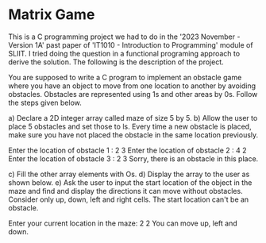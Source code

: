 # Matrix Game
This is a C programming project we had to do in the '2023 November - Version 1A' past paper of 'IT1010 - Introduction to Programming' module of SLIIT. I tried doing the question in a functional programing approach
to derive the solution. The following is the description of the project.

You are supposed to write a C program to implement an obstacle game where you have an object to move from one location to another by avoiding obstacles. 
Obstacles are represented using 1s and other areas by 0s. Follow the steps given below.

a) Declare a 2D integer array called maze of size 5 by 5.
b) Allow the user to place 5 obstacles and set those to ls. Every time a new obstacle is placed, make sure you have not placed the obstacle in the same location previously.

Enter the location of obstacle 1 : 2 3
Enter the location of obstacle 2 : 4 2
Enter the location of obstacle 3 : 2 3
Sorry, there is an obstacle in this place.

c) Fill the other array elements with Os.
d) Display the array to the user as shown below.
e) Ask the user to input the start location of the object in the maze and find and display the directions it can move without obstacles. 
Consider only up, down, left and right cells. The start location can't be an obstacle.

Enter your current location in the maze: 2 2
You can move up, left and down.
 
